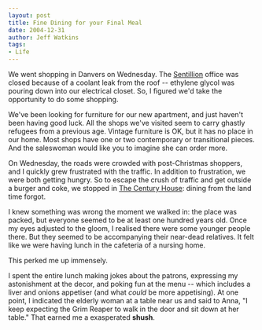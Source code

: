 ```yaml
---
layout: post
title: Fine Dining for your Final Meal
date: 2004-12-31
author: Jeff Watkins
tags:
- Life
---
```


<p>We went shopping in Danvers on Wednesday. The <a href="http://sentillion.com/">Sentillion</a> office was closed because
of a coolant leak from the roof -- ethylene glycol was pouring down
into our electrical closet. So, I figured we'd take the opportunity to
do some shopping.</p>
<p>We've been looking for furniture for our new apartment, and just
haven't been having good luck. All the shops we've visited seem to
carry ghastly refugees from a previous age. Vintage furniture is OK,
but it has no place in our home. Most shops have one or two
contemporary or transitional pieces. And the saleswoman would like you
to imagine she can order more.</p>
<p>On Wednesday, the roads were crowded with post-Christmas shoppers,
and I quickly grew frustrated with the traffic. In addition to
frustration, we were both getting hungry. So to escape the crush of
traffic and get outside a burger and coke, we stopped in <a href="http://www.centuryhse.com/index.html">The Century House</a>:
dining from the land time forgot.</p>
<p>I knew something was wrong the moment we walked in: the place was
packed, but everyone seemed to be at least one hundred years old. Once
my eyes adjusted to the gloom, I realised there were some younger
people there. But they seemed to be accompanying their near-dead
relatives. It felt like we were having lunch in the cafeteria of a
nursing home.</p>
<p>This perked me up immensely.</p>
<p>I spent the entire lunch making jokes about the patrons, expressing
my astonishment at the decor, and poking fun at the menu -- which
includes a liver and onions appetiser (and what <em>could</em> be more
appetising). At one point, I indicated the elderly woman at a table
near us and said to Anna, "I keep expecting the Grim Reaper to walk in
the door and sit down at her table." That earned me a exasperated
<strong>shush</strong>.</p>